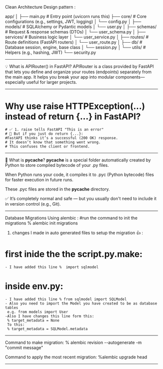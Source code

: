 Clean Architecture Design pattern :

app/
│
├── main.py                 # Entry point (uvicorn runs this)
├── core/                  # Core configurations (e.g., settings, JWT, logging)
│   └── config.py
│
├── models/                # SQLAlchemy or Pydantic models
│   └── user.py
│
├── schemas/               # Request & response schemas (DTOs)
│   └── user_schema.py
│
├── services/              # Business logic layer
│   └── user_service.py
│
├── routes/                # Route definitions (FastAPI routers)
│   └── user_route.py
│
├── db/                    # Database session, engine, base class
│   └── session.py
│
└── utils/                 # Helpers (e.g., hashing, JWT)
    └── security.py


------ ------ ------ ------ ------ ------ ------ ------ ------ ------ ------ ------ ------

💡 What is APIRouter() in FastAPI?
APIRouter is a class provided by FastAPI that lets you define and organize your routes (endpoints) separately from the main app. It helps you break your app into modular components—especially useful for larger projects.

------ ------ ------ ------ ------ ------ ------ ------ ------ ------ ------ ------ ------
 # Why use raise HTTPException(...) instead of return {...} in FastAPI?
    # ✅ 1. raise tells FastAPI "This is an error"
    # 🚫 But if you just do return {...}:
    #FastAPI thinks it’s a successful (200 OK) response.
    # It doesn’t know that something went wrong.
    # This confuses the client or frontend.
------ ------ ------ ------ ------ ------ ------ ------ ------ ------ ------ ------ ------

📁 What is __pycache__?
__pycache__ is a special folder automatically created by Python to store compiled bytecode of your .py files.

When Python runs your code, it compiles it to .pyc (Python bytecode) files for faster execution in future runs.

These .pyc files are stored in the __pycache__ directory.

✅ It’s completely normal and safe — but you usually don't need to include it in version control (e.g., Git).

------ ------ ------ ------ ------ ------ ------ ------ ------ ------ ------ ------ ------
Database Migrations Using alembic : 
#run the command to init the migrations % alembic init migrations   
1) changes I made in auto generated files to setup the migration 👍 : 
# first inide the the script.py.make:
    - I have added this line %  import sqlmodel
# inside env.py:
    - I have added this line % from sqlmodel import SQLModel
    - Also you need to import the Model you have created to be as database tables
     e.g. from models import User
    -Also I have changes this line form this:
     % target_metadata = None
     To this:
     % target_metadata = SQLModel.metadata


------ ------ ------ ------ ------ ------ ------ ------ ------ ------ ------ ------ ------
Command to make migration:
   % alembic revision --autogenerate -m "commit message"
   
Command to apply the most recent migration:
   %alembic upgrade head


------ ------ ------ ------ ------ ------ ------ ------ ------ ------ ------ ------ ------